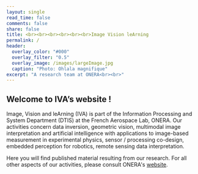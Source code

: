 ```yaml
---
layout: single
read_time: false
comments: false
share: false
title: <br><br><br><br><br><br>Image Vision leArning
permalink: /
header:
  overlay_color: "#000"
  overlay_filter: "0.5"
  overlay_image: /images/largeImage.jpg
  caption: "Photo: Ohlala magnifique"
excerpt: "A research team at ONERA<br><br>"
---
```



## Welcome to IVA’s website !

Image, Vision and leArning (IVA) is part of the Information Processing and System Department (DTIS) at the French Aerospace Lab, ONERA. Our activities concern data inversion, geometric vision, multimodal image interpretation and artificial intelligence with applications to image-based measurement in experimental physics, sensor / processing co-design, embedded perception for robotics, remote sensing data interpretation.

Here you will find published material resulting from our research. For all other aspects of our activities, please consult ONERA's [website](www.onera.fr).
